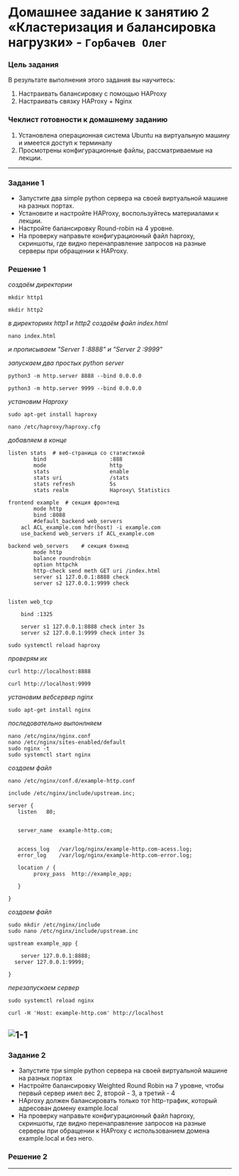 # Домашнее задание к занятию 2 «Кластеризация и балансировка нагрузки»  - `Горбачев Олег`

### Цель задания
В результате выполнения этого задания вы научитесь:
1. Настраивать балансировку с помощью HAProxy
2. Настраивать связку HAProxy + Nginx

### Чеклист готовности к домашнему заданию
1. Установлена операционная система Ubuntu на виртуальную машину и имеется доступ к терминалу
2. Просмотрены конфигурационные файлы, рассматриваемые на лекции.
---

### Задание 1
- Запустите два simple python сервера на своей виртуальной машине на разных портах.
- Установите и настройте HAProxy, воспользуйтесь материалами к лекции.
- Настройте балансировку Round-robin на 4 уровне.
- На проверку направьте конфигурационный файл haproxy, скриншоты, где видно перенаправление запросов на разные серверы при обращении к HAProxy.

### Решение 1
*создаём директории*
```shell
mkdir http1
```
```shell
mkdir http2
```
*в директориях http1 и http2 создаём файл index.html*
```shell
nano index.html
```
*и прописываем "Server 1 :8888" и "Server 2 :9999"*

*запускаем два простых python server*
```shell
python3 -m http.server 8888 --bind 0.0.0.0
```
```shell
python3 -m http.server 9999 --bind 0.0.0.0
```
*установим Haproxy*
```shell
sudo apt-get install haproxy
```
```shell
nano /etc/haproxy/haproxy.cfg
```
*добавляем в конце*
```shell
listen stats  # веб-страница со статистикой
        bind                    :888
        mode                    http
        stats                   enable
        stats uri               /stats
        stats refresh           5s
        stats realm             Haproxy\ Statistics

frontend example  # секция фронтенд
        mode http
        bind :8088
        #default_backend web_servers
	acl ACL_example.com hdr(host) -i example.com
	use_backend web_servers if ACL_example.com

backend web_servers    # секция бэкенд
        mode http
        balance roundrobin
        option httpchk
        http-check send meth GET uri /index.html
        server s1 127.0.0.1:8888 check
        server s2 127.0.0.1:9999 check


listen web_tcp

	bind :1325

	server s1 127.0.0.1:8888 check inter 3s
	server s2 127.0.0.1:9999 check inter 3s
```
```shell
sudo systemctl reload haproxy
```
*проверям их*
```shell
curl http://localhost:8888
```
```shell
curl http://localhost:9999
```
*установим вебсервер nginx*
```shell
sudo apt-get install nginx
```
*последовательно выпонлняем*
```shell
nano /etc/nginx/nginx.conf
nano /etc/nginx/sites-enabled/default
sudo nginx -t
sudo systemctl start nginx
```
*создаем файл*
```shell
nano /etc/nginx/conf.d/example-http.conf
```
```shell
include /etc/nginx/include/upstream.inc;

server {
   listen	80;
   

   server_name	example-http.com;
   

   access_log	/var/log/nginx/example-http.com-acess.log;
   error_log	/var/log/nginx/example-http.com-error.log;

   location / {
		proxy_pass	http://example_app;

   }

}
```
*создаем файл*
```shell
sudo mkdir /etc/nginx/include
sudo nano /etc/nginx/include/upstream.inc
```
```shell
upstream example_app {

	server 127.0.0.1:8888;
  server 127.0.0.1:9999;

}
```
*перезапускаем сервер*
```shell
sudo systemctl reload nginx
```
```shell
curl -H 'Host: example-http.com' http://localhost
```
![1-1](./8.2-1-001.jpg)
------
### Задание 2
- Запустите три simple python сервера на своей виртуальной машине на разных портах
- Настройте балансировку Weighted Round Robin на 7 уровне, чтобы первый сервер имел вес 2, второй - 3, а третий - 4
- HAproxy должен балансировать только тот http-трафик, который адресован домену example.local
- На проверку направьте конфигурационный файл haproxy, скриншоты, где видно перенаправление запросов на разные серверы при обращении к HAProxy c использованием домена example.local и без него.

### Решение 2

---
